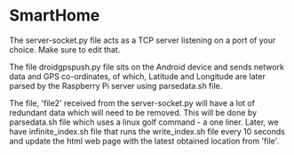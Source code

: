 # SmartHome


The server-socket.py file acts as a TCP server listening on a port of your choice. Make sure to edit that.

The file droidgpspush.py file sits on the Android device and sends network data and GPS co-ordinates, of which, Latitude and Longitude are later parsed by the Raspberry Pi server using parsedata.sh file.

The file, 'file2' received from the server-socket.py will have a lot of redundant data which will need to be removed. This will be done by parsedata.sh file which uses a linux golf command - a one liner. Later, we have infinite_index.sh file that runs the write_index.sh file every 10 seconds and update the html web page with the latest obtained location from 'file'.
